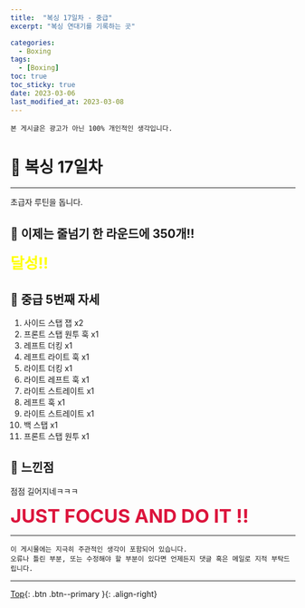 ```yaml
---
title:  "복싱 17일차 - 중급"
excerpt: "복싱 연대기를 기록하는 곳"

categories:
  - Boxing
tags:
  - [Boxing]
toc: true
toc_sticky: true
date: 2023-03-06
last_modified_at: 2023-03-08
---
```


    본 게시글은 광고가 아닌 100% 개인적인 생각입니다.

# 🥊 복싱 17일차 
<hr style="width:100%" />

  초급자 루틴을 돕니다.    


## 🤣 이제는 줄넘기 한 라운드에 350개!!

<strong style="color:yellow; font-size:20pt">달성!!</strong>


## 🤣 중급 5번째 자세 

1. 사이드 스탭 잽 x2
2. 프론트 스탭 원투 훅 x1
3. 레프트 더킹 x1
4. 레프트 라이트 훅 x1   
5. 라이트 더킹 x1
6. 라이트 레프트 훅 x1
7. 라이트 스트레이트 x1
8. 레프트 훅 x1
9. 라이트 스트레이트 x1
10. 백 스탭 x1
11. 프론트 스탭 원투 x1  

## 🤣 느낀점

점점 길어지네ㅋㅋㅋ

  <strong style="color:crimson; font-size:25pt">JUST FOCUS AND DO IT !!</strong>

<hr style="width:100%" />

    이 게시물에는 지극히 주관적인 생각이 포함되어 있습니다. 
    오류나 틀린 부분, 또는 수정해야 할 부분이 있다면 언제든지 댓글 혹은 메일로 지적 부탁드립니다.
    
<hr>


[Top](#){: .btn .btn--primary }{: .align-right}